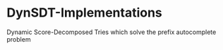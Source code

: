 # DynSDT-Implementations
Dynamic Score-Decomposed Tries which solve the prefix autocomplete problem
